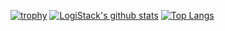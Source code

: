 [![trophy](https://github-profile-trophy.vercel.app/?username=LogiStack)](https://github.com/ryo-ma/github-profile-trophy)
[![LogiStack's github stats](https://github-readme-stats.vercel.app/api?username=LogiStack&count_private=true&show_icons=true&theme=calm)](https://github.com/LogiStack/github-readme-stats)
[![Top Langs](https://github-readme-stats.vercel.app/api/top-langs/?username=LogiStack&theme=calm)](https://github.com/LogiStack/github-readme-stats)
